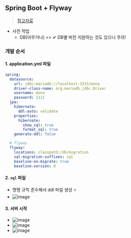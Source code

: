 ## Spring Boot + Flyway
> [참고자료](https://sabarada.tistory.com/193)
- 사전 작업
  - DB(아무거나) >> ✔ DB별 버전 지원하는 것도 있으니 주의!

### 개발 순서
#### 1. application.yml 파일 
```yml
spring:
  datasource:
    url: jdbc:mariadb://localhost:3333/mona
    driver-class-name: org.mariadb.jdbc.Driver
    username: mona
    password: 1111
  jpa:
    hibernate:
      ddl-auto: validate
    properties:
      hibernate:
        show_sql: true
        format_sql: true
    generate-ddl: false

  # flyway
  flyway:
    locations: classpath:/db/migration
    sql-migration-suffixes: sql
    baseline-on-migrate: true
    baseline-version: 0
```

#### 2. `sql` 파일
- 명명 규칙 준수해서 ddl 파일 생성 ⭐
- ![image](https://user-images.githubusercontent.com/61215550/181704839-23784984-0dde-484f-a2e5-83c87f8b3697.png)

#### 3. 서버 시작
- ![image](https://user-images.githubusercontent.com/61215550/181704889-e7088d09-5762-40db-bc2c-7ce31e034adf.png)
- ![image](https://user-images.githubusercontent.com/61215550/181704951-488da75d-8c62-4191-81fb-bfc5d40db7e4.png)
- ![image](https://user-images.githubusercontent.com/61215550/181704970-c924b04e-1a6f-45a5-b904-ca4c3641ba46.png)
